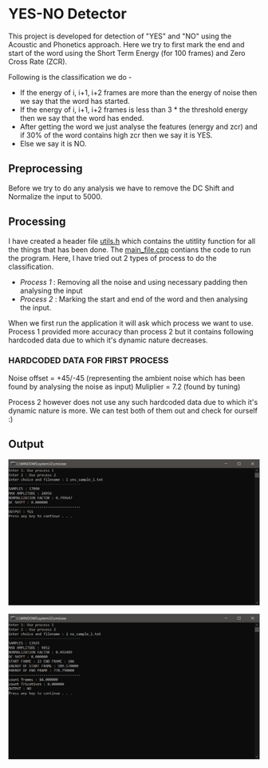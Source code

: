 # YES-NO Detector

This project is developed for detection of "YES" and "NO" using the Acoustic and Phonetics approach.
Here we try to first mark the end and start of the word using the Short Term Energy (for 100 frames) and
Zero Cross Rate (ZCR).

Following is the classification we do - 
* If the energy of i, i+1, i+2 frames are more than the energy of noise then we say that the word has started.
* If the energy of i, i+1, i+2 frames is less than 3 * the threshold energy then we say that the word has ended.
* After getting the word we just analyse the features (energy and zcr) and if 30% of the word contains high zcr then we say it is YES.
* Else we say it is NO.

## Preprocessing
Before we try to do any analysis we have to remove the DC Shift and Normalize the input to 5000.

## Processing
I have created a header file [utils.h](https://github.com/mellophi/YES-NO-Detector/blob/master/Assignment_1/utils.h) which contains the utitlity function for all the things that has been done.
The [main_file.cpp](https://github.com/mellophi/YES-NO-Detector/blob/master/Assignment_1/main_file.cpp) contians the code to run the program.
Here, I have tried out 2 types of process to do the classification.

* _Process 1_ : Removing all the noise and using necessary padding then analysing the input
* _Process 2_ : Marking the start and end of the word and then analysing the input.

When we first run the application it will ask which process we want to use. Process 1 provided more accuracy than process 2 but it contains following
hardcoded data due to which it's dynamic nature decreases.

### HARDCODED DATA FOR FIRST PROCESS

Noise offset = +45/-45 (representing the ambient noise which has been found by analysing the noise as input)
Muliplier = 7.2 (found by tuning)

Process 2 however does not use any such hardcoded data due to which it's dynamic nature is more. We can test both of them out and check for ourself :)

## Output
![picture alt](https://github.com/mellophi/YES-NO-Detector/blob/master/Output/process1.PNG "Output for process 1")

![picture alt](https://github.com/mellophi/YES-NO-Detector/blob/master/Output/process2.PNG "Output for process 2")

